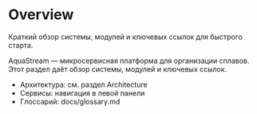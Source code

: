 # Overview

Краткий обзор системы, модулей и ключевых ссылок для быстрого старта.

AquaStream — микросервисная платформа для организации сплавов. Этот раздел даёт обзор системы, модулей и ключевых ссылок.

- Архитектура: см. раздел Architecture
- Сервисы: навигация в левой панели
- Глоссарий: docs/glossary.md
